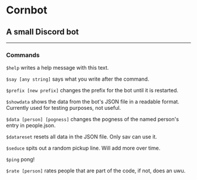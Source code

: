 # Cornbot
## A small Discord bot
---
### Commands
`$help` writes a help message with this text.

`$say [any string]` says what you write after the command.

`$prefix [new prefix]` changes the prefix for the bot until it is restarted.

`$showdata` shows the data from the bot's JSON file in a readable format. Currently used for testing purposes, not useful.

`$data [person] [pogness]` changes the pogness of the named person's entry in people.json.

`$datareset` resets all data in the JSON file. Only sav can use it.

`$seduce` spits out a random pickup line. Will add more over time.

`$ping` pong!

`$rate [person]` rates people that are part of the code, if not, does an uwu.